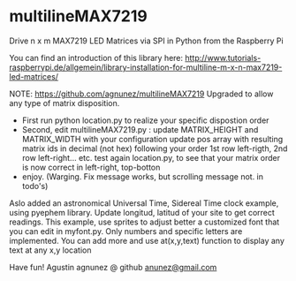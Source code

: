 multilineMAX7219
================

Drive n x m MAX7219 LED Matrices via SPI in Python from the Raspberry Pi

You can find an introduction of this library here: http://www.tutorials-raspberrypi.de/allgemein/library-installation-for-multiline-m-x-n-max7219-led-matrices/

NOTE: https://github.com/agnunez/multilineMAX7219
Upgraded to allow any type of matrix disposition.
 - First run python location.py to realize your specific dispostion order
 - Second, edit multilineMAX7219.py :
     update MATRIX_HEIGHT and MATRIX_WIDTH with your configuration
     update pos array with resulting matrix ids in decimal (not hex)
      following your order 1st row left-rigth, 2nd row left-right... etc.
     test again location.py, to see that your matrix order is now correct
      in left-right, top-botton 
 - enjoy. (Warging. Fix message works, but scrolling message not. in todo's)

Aslo added an astronomical Universal Time, Sidereal Time clock example, using
pyephem library. Update longitud, latitud of your site to get correct readings.
This example, use sprites to adjust better a customized font that you can edit
in myfont.py. Only numbers and specific letters are implemented. You can add more and use at(x,y,text) function to display any text at any x,y location

Have fun!
Agustin
agnunez @ github
anunez@gmail.com

